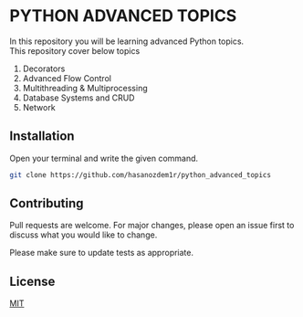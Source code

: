 # PYTHON ADVANCED TOPICS
In this repository you will be learning advanced Python topics.  
This repository cover below topics
1. Decorators
2. Advanced Flow Control
3. Multithreading & Multiprocessing
4. Database Systems and CRUD 
5. Network 

## Installation
Open your terminal and write the given command.
                                                                                                                
```bash
git clone https://github.com/hasanozdem1r/python_advanced_topics
```

## Contributing
Pull requests are welcome. For major changes, please open an issue first to discuss what you would like to change.

Please make sure to update tests as appropriate.

## License
[MIT](https://choosealicense.com/licenses/mit/)
